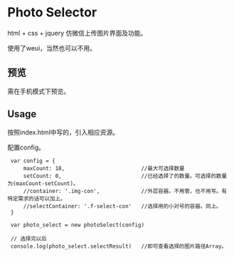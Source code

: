 # Photo Selector

html + css + jquery 仿微信上传图片界面及功能。

使用了weui，当然也可以不用。

## 预览
需在手机模式下预览。


## Usage

按照index.html中写的，引入相应资源。

配置config。

```
 var config = {
     maxCount: 18,                        //最大可选择数量
     setCount: 0,                         //已经选择了的数量。可选择的数量为(maxCount-setCount)。
     //container: '.img-con',             //外层容器。不用管，也不用写。有特定需求的话可以加上。
     //selectContainer: '.f-select-con'   //选择用的小对号的容器。同上。
 }

 var photo_select = new photoSelect(config)

 // 选择完以后
 console.log(photo_select.selectResult)   //即可查看选择的图片路径Array。

```
